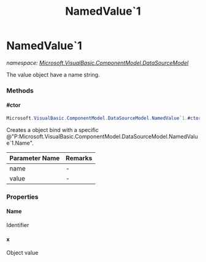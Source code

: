 ﻿---
title: NamedValue`1
---

# NamedValue`1
_namespace: [Microsoft.VisualBasic.ComponentModel.DataSourceModel](N-Microsoft.VisualBasic.ComponentModel.DataSourceModel.html)_

The value object have a name string.



### Methods

#### #ctor
```csharp
Microsoft.VisualBasic.ComponentModel.DataSourceModel.NamedValue`1.#ctor(System.String,`0)
```
Creates a object bind with a specific @"P:Microsoft.VisualBasic.ComponentModel.DataSourceModel.NamedValue`1.Name".

|Parameter Name|Remarks|
|--------------|-------|
|name|-|
|value|-|



### Properties

#### Name
Identifier
#### x
Object value
